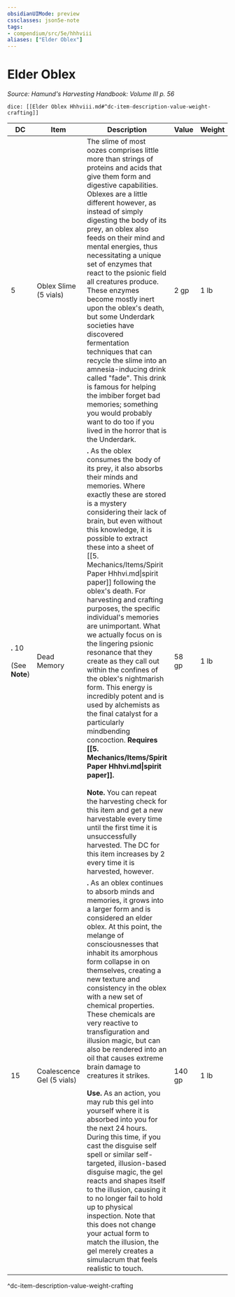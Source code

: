 ```yaml
---
obsidianUIMode: preview
cssclasses: json5e-note
tags:
- compendium/src/5e/hhhviii
aliases: ["Elder Oblex"]
---
```

# Elder Oblex
*Source: Hamund's Harvesting Handbook: Volume III p. 56* 

`dice: [[Elder Oblex Hhhviii.md#^dc-item-description-value-weight-crafting]]`

| DC | Item | Description | Value | Weight | Crafting |
|----|------|-------------|-------|--------|----------|
| 5 | Oblex Slime (5 vials) | The slime of most oozes comprises little more than strings of proteins and acids that give them form and digestive capabilities. Oblexes are a little different however, as instead of simply digesting the body of its prey, an oblex also feeds on their mind and mental energies, thus necessitating a unique set of enzymes that react to the psionic field all creatures produce. These enzymes become mostly inert upon the oblex's death, but some Underdark societies have discovered fermentation techniques that can recycle the slime into an amnesia-inducing drink called "fade". This drink is famous for helping the imbiber forget bad memories; something you would probably want to do too if you lived in the horror that is the Underdark. | 2 gp | 1 lb | — |
| **.** 10<br /><br />(See **Note**) | Dead Memory | **.** As the oblex consumes the body of its prey, it also absorbs their minds and memories. Where exactly these are stored is a mystery considering their lack of brain, but even without this knowledge, it is possible to extract these into a sheet of [[5. Mechanics/Items/Spirit Paper Hhhvi.md\|spirit paper]] following the oblex's death. For harvesting and crafting purposes, the specific individual's memories are unimportant. What we actually focus on is the lingering psionic resonance that they create as they call out within the confines of the oblex's nightmarish form. This energy is incredibly potent and is used by alchemists as the final catalyst for a particularly mindbending concoction. **Requires [[5. Mechanics/Items/Spirit Paper Hhhvi.md\|spirit paper]].**<br /><br />**Note.** You can repeat the harvesting check for this item and get a new harvestable every time until the first time it is unsuccessfully harvested. The DC for this item increases by 2 every time it is harvested, however. | 58 gp | 1 lb | [[5. Mechanics/Items/Potion Of The Gestalt Hhhviii.md\|Potion of the Gestalt]] |
| 15 | Coalescence Gel (5 vials) | **.** As an oblex continues to absorb minds and memories, it grows into a larger form and is considered an elder oblex. At this point, the melange of consciousnesses that inhabit its amorphous form collapse in on themselves, creating a new texture and consistency in the oblex with a new set of chemical properties. These chemicals are very reactive to transfiguration and illusion magic, but can also be rendered into an oil that causes extreme brain damage to creatures it strikes.<br /><br />**Use.** As an action, you may rub this gel into yourself where it is absorbed into you for the next 24 hours. During this time, if you cast the disguise self spell or similar self-targeted, illusion-based disguise magic, the gel reacts and shapes itself to the illusion, causing it to no longer fail to hold up to physical inspection. Note that this does not change your actual form to match the illusion, the gel merely creates a simulacrum that feels realistic to touch. | 140 gp | 1 lb | [[5. Mechanics/Items/Oil Of The Memory Thief Hhhviii.md\|Oil of the Memory Thief]] |
^dc-item-description-value-weight-crafting